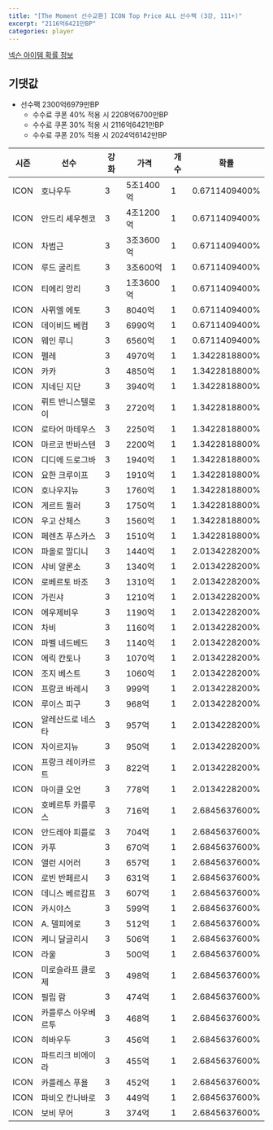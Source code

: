 ```yaml
---
title: "[The Moment 선수교환] ICON Top Price ALL 선수팩 (3강, 111+)"
excerpt: "2116억6421만BP"
categories: player
---
```

[넥슨 아이템 확률 정보](http://iteminfo.nexon.com/probability/fo4?sn=6716)

## 기댓값
  - 선수팩 2300억6979만BP
    - 수수료 쿠폰 40% 적용 시 2208억6700만BP
    - 수수료 쿠폰 30% 적용 시 2116억6421만BP
    - 수수료 쿠폰 20% 적용 시 2024억6142만BP


|시즌|선수|강화|가격|개수|확률|
|---|---|---|---|---|---|
|ICON|호나우두|3|5조1400억|1|0.6711409400%|
|ICON|안드리 셰우첸코|3|4조1200억|1|0.6711409400%|
|ICON|차범근|3|3조3600억|1|0.6711409400%|
|ICON|루드 굴리트|3|3조600억|1|0.6711409400%|
|ICON|티에리 앙리|3|1조3600억|1|0.6711409400%|
|ICON|사뮈엘 에토|3|8040억|1|0.6711409400%|
|ICON|데이비드 베컴|3|6990억|1|0.6711409400%|
|ICON|웨인 루니|3|6560억|1|0.6711409400%|
|ICON|펠레|3|4970억|1|1.3422818800%|
|ICON|카카|3|4850억|1|1.3422818800%|
|ICON|지네딘 지단|3|3940억|1|1.3422818800%|
|ICON|뤼트 반니스텔로이|3|2720억|1|1.3422818800%|
|ICON|로타어 마테우스|3|2250억|1|1.3422818800%|
|ICON|마르코 반바스텐|3|2200억|1|1.3422818800%|
|ICON|디디에 드로그바|3|1940억|1|1.3422818800%|
|ICON|요한 크루이프|3|1910억|1|1.3422818800%|
|ICON|호나우지뉴|3|1760억|1|1.3422818800%|
|ICON|게르트 뮐러|3|1750억|1|1.3422818800%|
|ICON|우고 산체스|3|1560억|1|1.3422818800%|
|ICON|페렌츠 푸스카스|3|1510억|1|1.3422818800%|
|ICON|파올로 말디니|3|1440억|1|2.0134228200%|
|ICON|샤비 알론소|3|1340억|1|2.0134228200%|
|ICON|로베르토 바조|3|1310억|1|2.0134228200%|
|ICON|가린샤|3|1210억|1|2.0134228200%|
|ICON|에우제비우|3|1190억|1|2.0134228200%|
|ICON|차비|3|1160억|1|2.0134228200%|
|ICON|파벨 네드베드|3|1140억|1|2.0134228200%|
|ICON|에릭 칸토나|3|1070억|1|2.0134228200%|
|ICON|조지 베스트|3|1060억|1|2.0134228200%|
|ICON|프랑코 바레시|3|999억|1|2.0134228200%|
|ICON|루이스 피구|3|968억|1|2.0134228200%|
|ICON|알레산드로 네스타|3|957억|1|2.0134228200%|
|ICON|자이르지뉴|3|950억|1|2.0134228200%|
|ICON|프랑크 레이카르트|3|822억|1|2.0134228200%|
|ICON|마이클 오언|3|778억|1|2.0134228200%|
|ICON|호베르투 카를루스|3|716억|1|2.6845637600%|
|ICON|안드레아 피를로|3|704억|1|2.6845637600%|
|ICON|카푸|3|670억|1|2.6845637600%|
|ICON|앨런 시어러|3|657억|1|2.6845637600%|
|ICON|로빈 반페르시|3|631억|1|2.6845637600%|
|ICON|데니스 베르캄프|3|607억|1|2.6845637600%|
|ICON|카시야스|3|599억|1|2.6845637600%|
|ICON|A. 델피에로|3|512억|1|2.6845637600%|
|ICON|케니 달글리시|3|506억|1|2.6845637600%|
|ICON|라울|3|500억|1|2.6845637600%|
|ICON|미로슬라프 클로제|3|498억|1|2.6845637600%|
|ICON|필립 람|3|474억|1|2.6845637600%|
|ICON|카를루스 아우베르투|3|468억|1|2.6845637600%|
|ICON|히바우두|3|456억|1|2.6845637600%|
|ICON|파트리크 비에이라|3|455억|1|2.6845637600%|
|ICON|카를레스 푸욜|3|452억|1|2.6845637600%|
|ICON|파비오 칸나바로|3|449억|1|2.6845637600%|
|ICON|보비 무어|3|374억|1|2.6845637600%|
